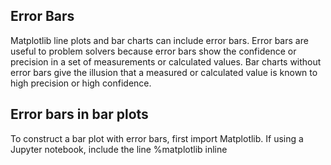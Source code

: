 
## Error Bars

Matplotlib line plots and bar charts can include error bars. Error bars are useful to problem solvers because error bars show the confidence or precision in a set of measurements or calculated values. Bar charts without error bars give the illusion that a measured or calculated value is known to high precision or high confidence.

## Error bars in bar plots
To construct a bar plot with error bars, first import Matplotlib. If using a Jupyter notebook, include the line %matplotlib inline
